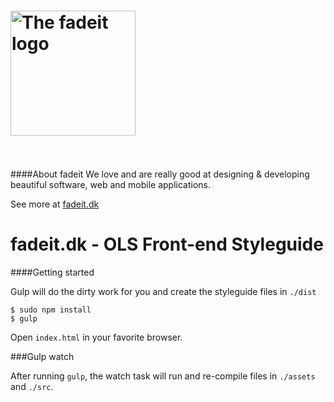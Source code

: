 <img src="http://fadeit.dk/about/img/fadeit-logo@2x.png" alt="The fadeit logo" style="width:200px;"/><br/><br/>
===================

####About fadeit
We love and are really good at designing &amp; developing beautiful software, web and mobile applications.

See more at [fadeit.dk](http://fadeit.dk/about)


fadeit.dk - OLS Front-end Styleguide
===================


####Getting started

Gulp will do the dirty work for you and create the styleguide files in `./dist`
```
$ sudo npm install
$ gulp
```

Open `index.html` in your favorite browser.


###Gulp watch

After running `gulp`, the watch task will run and re-compile files in `./assets` and `./src`.
